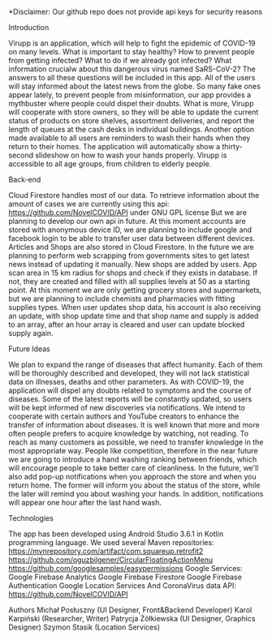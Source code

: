 *Disclaimer: Our github repo does not provide api keys for security reasons

Introduction

Virupp is an application, which will help to fight the epidemic of COVID-19 on many levels. What is important to stay healthy? How to prevent people from getting infected? What to do if we already got infected? What information crucialw about this dangerous virus named SaRS-CoV-2? The answers to all these questions will be included in this app. All of the users will stay informed about the latest news from the globe. So many fake ones appear lately, to prevent people from misinformation, our app provides a mythbuster where people could dispel their doubts. What is more, Virupp will cooperate with store owners, so they will be able to update the current status of products on store shelves, assortment deliveries, and report the length of queues at the cash desks in individual buildings. Another option made available to all users are reminders to wash their hands when they return to their homes. The application will automatically show a thirty-second slideshow on how to wash your hands properly. Virupp is accessible to all age groups, from children to elderly people.

Back-end

Cloud Firestore handles most of our data. To retrieve information about the amount of cases we are currently using this api:
https://github.com/NovelCOVID/API under GNU GPL license
But we are planning to develop our own api in future.
At this moment accounts are stored with anonymous device ID, we are planning to include google and facebook login to be able to transfer user data between different devices. Articles and Shops are also stored in Cloud Firestore. In the future we are planning to perform web scrapping from governments sites to get latest news instead of updating it manually.
New shops are added by users. App scan area in 15 km radius for shops and check if they exists in database. If not, they are created and filled with all supplies levels at 50 as a starting point. At this moment  we are only getting grocery stores and supermarkets, but we are planning to include chemists and pharmacies with fitting supplies types. When user updates shop data, his account is also receiving an update, with shop update time and that shop name and supply is added to an array, after an hour array is cleared and user can update blocked supply again.

Future Ideas

We plan to expand the range of diseases that affect humanity. Each of them will be thoroughly described and developed, they will not lack statistical data on illnesses, deaths and other parameters. As with COVID-19, the application will dispel any doubts related to symptoms and the course of diseases. Some of the latest reports will be constantly updated, so users will be kept informed of new discoveries via notifications. We intend to cooperate with certain authors and YouTube creators to enhance the transfer of information about diseases. 
It is well known that more and more often people prefers to acquire knowledge by watching, not reading. To reach as many customers as possible, we need to transfer knowledge in the most appropriate way. People like competition, therefore in the near future we are going to introduce a hand washing ranking between friends, which will encourage people to take better care of cleanliness. In the future, we'll also add pop-up notifications when you approach the store and when you return home. The former will inform you about the status of the store, while the later will remind you about washing your hands. In addition, notifications will appear one hour after the last hand wash.


Technologies

The app has been developed using Android Studio 3.6.1 in Kotlin programming language.
We used several Maven repositories:
	https://mvnrepository.com/artifact/com.squareup.retrofit2
	https://github.com/oguzbilgener/CircularFloatingActionMenu
	https://github.com/googlesamples/easypermissions
Google Services:
	Google Firebase Analytics
	Google Firebase Firestore
	Google Firebase Authentication
	Google Location Services
And CoronaVirus data API:
	https://github.com/NovelCOVID/API 

Authors
Michał Posłuszny (UI Designer, Front&Backend Developer)
Karol Karpiński (Researcher, Writer)
Patrycja Żółkiewska (UI Designer, Graphics Designer)
Szymon Stasik (Location Services)
